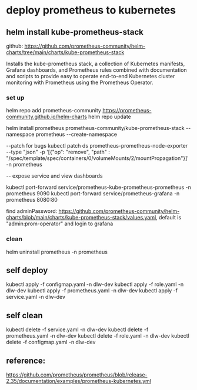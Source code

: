 # deploy prometheus to kubernetes


## helm install kube-prometheus-stack
github: https://github.com/prometheus-community/helm-charts/tree/main/charts/kube-prometheus-stack

Installs the kube-prometheus stack, a collection of Kubernetes manifests, Grafana dashboards, and Prometheus rules combined with documentation and scripts to provide easy to operate end-to-end Kubernetes cluster monitoring with Prometheus using the Prometheus Operator.

### set up
helm repo add prometheus-community https://prometheus-community.github.io/helm-charts
helm repo update

helm install prometheus prometheus-community/kube-prometheus-stack --namespace prometheus --create-namespace

--patch for bugs
kubectl patch ds prometheus-prometheus-node-exporter --type "json" -p '[{"op": "remove", "path" : "/spec/template/spec/containers/0/volumeMounts/2/mountPropagation"}]' -n prometheus

-- expose service and view dashboards

kubectl port-forward service/prometheus-kube-prometheus-prometheus -n prometheus 9090
kubectl port-forward service/prometheus-grafana -n prometheus 8080:80

find adminPassword: https://github.com/prometheus-community/helm-charts/blob/main/charts/kube-prometheus-stack/values.yaml, default is "admin:prom-operator" and login to grafana

### clean
helm uninstall prometheus -n prometheus


## self deploy

kubectl apply -f configmap.yaml -n dlw-dev
kubectl apply -f role.yaml -n dlw-dev
kubectl apply -f prometheus.yaml -n dlw-dev
kubectl apply -f service.yaml -n dlw-dev

## self clean

kubectl delete -f service.yaml -n dlw-dev
kubectl delete -f prometheus.yaml -n dlw-dev
kubectl delete -f role.yaml -n dlw-dev
kubectl delete -f configmap.yaml -n dlw-dev


## reference: 
https://github.com/prometheus/prometheus/blob/release-2.35/documentation/examples/prometheus-kubernetes.yml 